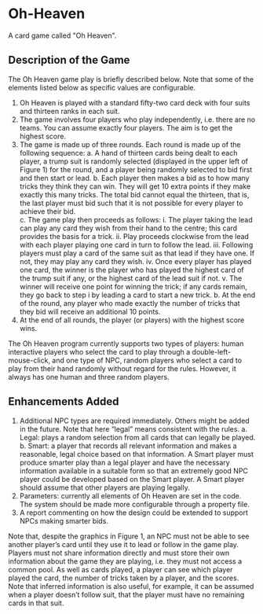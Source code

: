 # Oh-Heaven
A card game called "Oh Heaven".

## Description of the Game
The Oh Heaven game play is briefly described below.  Note that some of the elements listed below as specific 
values are configurable.  
 
1. Oh Heaven is played with a standard fifty-two card deck with four suits and thirteen ranks in each suit. 
2. The game involves four players who play independently, i.e. there are no teams. You can assume exactly 
four players. The aim is to get the highest score. 
3. The game is made up of three rounds. Each round is made up of the following sequence: 
a. A hand of thirteen cards being dealt to each player, a trump suit is randomly selected (displayed 
in the upper left of Figure 1) for the round, and a player being randomly selected to bid first and 
then start or lead. 
b. Each player then makes a bid as to how many tricks they think they can win. They will get 10 
extra points if they make exactly this many tricks. The total bid cannot equal the thirteen, that is, 
the last player must bid such that it is not possible for every player to achieve their bid.  
c. The game play then proceeds as follows: 
i. The player taking the lead can play any card they wish from their hand to the centre; 
this card provides the basis for a trick. 
ii. Play proceeds clockwise from the lead with each player playing one card in turn to 
follow the lead. 
iii. Following players must play a card of the same suit as that lead if they have one.  If 
not, they may play any card they wish. 
iv. Once every player has played one card, the winner is the player who has played the 
highest card of the trump suit if any, or the highest card of the lead suit if not. 
v. The winner will receive one point for winning the trick; if any cards remain, they go 
back to step i by leading a card to start a new trick. 
b. At the end of the round, any player who made exactly the number of tricks that they bid will 
receive an additional 10 points. 
4. At the end of all rounds, the player (or players) with the highest score wins. 
 
The Oh Heaven program currently supports two types of players: human interactive players who select the card to 
play through a double-left-mouse-click, and one type of NPC, random players who select a card to play from their 
hand randomly without regard for the rules. However, it always has one human and three random players. 


## Enhancements Added
 
1. Additional NPC types are required immediately.  Others might be added in the future. Note that here 
“legal” means consistent with the rules. 
a. Legal: plays a random selection from all cards that can legally be played. 
b. Smart: a player that records all relevant information and makes a reasonable, legal choice based 
on that information. A Smart player must produce smarter play than a legal player and have the 
necessary information available in a suitable form so that an extremely good NPC player could be 
developed based on the Smart player. A Smart player should assume that other players are 
playing legally. 
2. Parameters: currently all elements of Oh Heaven are set in the code. The system should be made more 
configurable through a property file.
3. A report commenting on how the design could be extended to support NPCs making smarter bids.  
 
Note that, despite the graphics in Figure 1, an NPC must not be able to see another player’s card until they use it to 
lead or follow in the game play.  Players must not share information directly and must store their own information 
about the game they are playing, i.e. they must not access a common pool.  As well as cards played, a player can 
see which player played the card, the number of tricks taken by a player, and the scores. Note that inferred 
information is also useful, for example, it can be assumed when a player doesn’t follow suit, that the player must 
have no remaining cards in that suit. 
